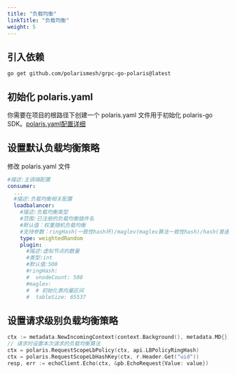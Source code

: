 ```yaml
---
title: "负载均衡"
linkTitle: "负载均衡"
weight: 5
---
```



## 引入依赖

```
go get github.com/polarismesh/grpc-go-polaris@latest
```

## 初始化 polaris.yaml

你需要在项目的根路径下创建一个 polaris.yaml 文件用于初始化 polaris-go SDK。[polaris.yaml配置详细](https://github.com/polarismesh/polaris-go/blob/main/polaris.yaml)


## 设置默认负载均衡策略

修改 polaris.yaml 文件

```yaml
#描述:主调端配置
consumer:
  ...
  #描述:负载均衡相关配置
  loadbalancer:
    #描述:负载均衡类型
    #范围:已注册的负载均衡插件名
    #默认值：权重随机负载均衡
	#支持参数：ringHash(一致性hash环)/maglev(maglev算法一致性hash)/hash(普通一致性hash)
    type: weightedRandom
    plugin:
      #描述:虚拟节点的数量
      #类型:int
      #默认值:500
      #ringHash:
      #  vnodeCount: 500
	  #maglev:
	  #  # 初始化表向量区间
	  #  tableSize: 65537
```

## 设置请求级别负载均衡策略

```go
ctx := metadata.NewIncomingContext(context.Background(), metadata.MD{})
// 请求时设置本次请求的负载均衡算法
ctx = polaris.RequestScopeLbPolicy(ctx, api.LBPolicyRingHash)
ctx = polaris.RequestScopeLbHashKey(ctx, r.Header.Get("uid"))
resp, err := echoClient.Echo(ctx, &pb.EchoRequest{Value: value})
```



